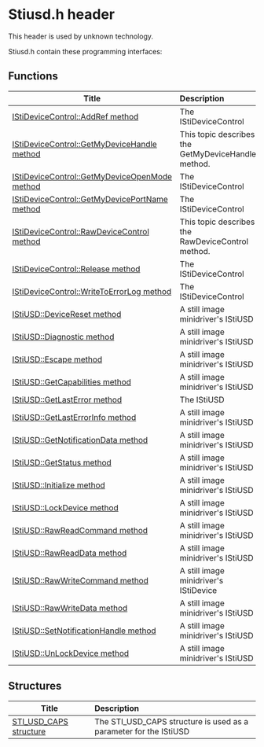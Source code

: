 # Stiusd.h header


This header is used by unknown technology.

Stiusd.h contain these programming interfaces:


## Functions

| Title   | Description   |
| ---- |:---- |
| [IStiDeviceControl::AddRef method](nf-stiusd-istidevicecontrol-addref.md) | The IStiDeviceControl |
| [IStiDeviceControl::GetMyDeviceHandle method](nf-stiusd-istidevicecontrol-getmydevicehandle.md) | This topic describes the GetMyDeviceHandle method. |
| [IStiDeviceControl::GetMyDeviceOpenMode method](nf-stiusd-istidevicecontrol-getmydeviceopenmode.md) | The IStiDeviceControl |
| [IStiDeviceControl::GetMyDevicePortName method](nf-stiusd-istidevicecontrol-getmydeviceportname.md) | The IStiDeviceControl |
| [IStiDeviceControl::RawDeviceControl method](nf-stiusd-istidevicecontrol-rawdevicecontrol.md) | This topic describes the RawDeviceControl method. |
| [IStiDeviceControl::Release method](nf-stiusd-istidevicecontrol-release.md) | The IStiDeviceControl |
| [IStiDeviceControl::WriteToErrorLog method](nf-stiusd-istidevicecontrol-writetoerrorlog.md) | The IStiDeviceControl |
| [IStiUSD::DeviceReset method](nf-stiusd-istiusd-devicereset.md) | A still image minidriver's IStiUSD |
| [IStiUSD::Diagnostic method](nf-stiusd-istiusd-diagnostic.md) | A still image minidriver's IStiUSD |
| [IStiUSD::Escape method](nf-stiusd-istiusd-escape.md) | A still image minidriver's IStiUSD |
| [IStiUSD::GetCapabilities method](nf-stiusd-istiusd-getcapabilities.md) | A still image minidriver's IStiUSD |
| [IStiUSD::GetLastError method](nf-stiusd-istiusd-getlasterror.md) | The IStiUSD |
| [IStiUSD::GetLastErrorInfo method](nf-stiusd-istiusd-getlasterrorinfo.md) | A still image minidriver's IStiUSD |
| [IStiUSD::GetNotificationData method](nf-stiusd-istiusd-getnotificationdata.md) | A still image minidriver's IStiUSD |
| [IStiUSD::GetStatus method](nf-stiusd-istiusd-getstatus.md) | A still image minidriver's IStiUSD |
| [IStiUSD::Initialize method](nf-stiusd-istiusd-initialize.md) | A still image minidriver's IStiUSD |
| [IStiUSD::LockDevice method](nf-stiusd-istiusd-lockdevice.md) | A still image minidriver's IStiUSD |
| [IStiUSD::RawReadCommand method](nf-stiusd-istiusd-rawreadcommand.md) | A still image minidriver's IStiUSD |
| [IStiUSD::RawReadData method](nf-stiusd-istiusd-rawreaddata.md) | A still image minidriver's IStiUSD |
| [IStiUSD::RawWriteCommand method](nf-stiusd-istiusd-rawwritecommand.md) | A still image minidriver's IStiDevice |
| [IStiUSD::RawWriteData method](nf-stiusd-istiusd-rawwritedata.md) | A still image minidriver's IStiUSD |
| [IStiUSD::SetNotificationHandle method](nf-stiusd-istiusd-setnotificationhandle.md) | A still image minidriver's IStiUSD |
| [IStiUSD::UnLockDevice method](nf-stiusd-istiusd-unlockdevice.md) | A still image minidriver's IStiUSD |

## Structures

| Title   | Description   |
| ---- |:---- |
| [STI_USD_CAPS structure](ns-stiusd--sti-usd-caps.md) | The STI_USD_CAPS structure is used as a parameter for the IStiUSD |
